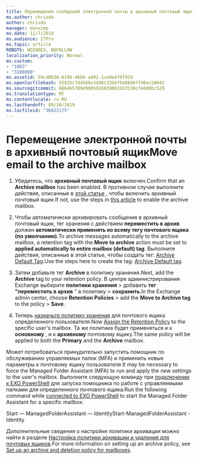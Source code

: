 ```yaml
---
title: Перемещение сообщений электронной почты в архивный почтовый ящик
ms.author: chrisda
author: chrisda
manager: dansimp
ms.date: 11/7/2018
ms.audience: ITPro
ms.topic: article
ROBOTS: NOINDEX, NOFOLLOW
localization_priority: Normal
ms.custom:
- "1083"
- "3100008"
ms.assetid: 59cd8630-6196-4680-ad92-1ce0e479f924
ms.openlocfilehash: 5592bc7d4566e3498c33bbf9488db7f46ec58842
ms.sourcegitcommit: 8864b5789d9905916039081b53530c7e6d8bc529
ms.translationtype: MT
ms.contentlocale: ru-RU
ms.lasthandoff: 09/10/2019
ms.locfileid: "36822175"
---
```

# <a name="move-email-to-the-archive-mailbox"></a><span data-ttu-id="0a340-102">Перемещение электронной почты в архивный почтовый ящик</span><span class="sxs-lookup"><span data-stu-id="0a340-102">Move email to the archive mailbox</span></span>

1. <span data-ttu-id="0a340-103">Убедитесь, что **архивный почтовый ящик** включен.</span><span class="sxs-lookup"><span data-stu-id="0a340-103">Confirm that an **Archive mailbox** has been enabled.</span></span> <span data-ttu-id="0a340-104">В противном случае выполните действия, описанные в [этой статье](https://docs.microsoft.com/office365/securitycompliance/enable-archive-mailboxes) , чтобы включить архивный почтовый ящик.</span><span class="sxs-lookup"><span data-stu-id="0a340-104">If not, use the steps in [this article](https://docs.microsoft.com/office365/securitycompliance/enable-archive-mailboxes) to enable the archive mailbox.</span></span>

2. <span data-ttu-id="0a340-105">Чтобы автоматически архивировать сообщения в архивный почтовый ящик, тег хранения с действием **переместить в архив** должен **автоматически применять ко всему тегу почтового ящика (по умолчанию)**.</span><span class="sxs-lookup"><span data-stu-id="0a340-105">To archive messages automatically to the archive mailbox, a retention tag with the **Move to archive** action must be set to **applied automatically to entire mailbox (default) tag**.</span></span> <span data-ttu-id="0a340-106">Выполните действия, описанные в этой статье, чтобы создать тег: [Archive Default Tag](https://docs.microsoft.com/office365/securitycompliance/set-up-an-archive-and-deletion-policy-for-mailboxes#create-a-custom-archive-default-policy-tag).</span><span class="sxs-lookup"><span data-stu-id="0a340-106">Use the steps here to create the tag: [Archive Default tag](https://docs.microsoft.com/office365/securitycompliance/set-up-an-archive-and-deletion-policy-for-mailboxes#create-a-custom-archive-default-policy-tag).</span></span>

3. <span data-ttu-id="0a340-107">Затем добавьте тег **Archive** в политику хранения.</span><span class="sxs-lookup"><span data-stu-id="0a340-107">Next, add the **Archive** tag to your retention policy.</span></span> <span data-ttu-id="0a340-108">В центре администрирования Exchange выберите **политики хранения** > добавить **тег "переместить в архив** " в политику > **сохранить**.</span><span class="sxs-lookup"><span data-stu-id="0a340-108">In the Exchange admin center, choose **Retention Policies** > add the **Move to Archive tag** to the policy > **Save**.</span></span>

4. <span data-ttu-id="0a340-109">Теперь [назначьте политику хранения](https://docs.microsoft.com/exchange/security-and-compliance/messaging-records-management/apply-retention-policy) для почтового ящика определенного пользователя.</span><span class="sxs-lookup"><span data-stu-id="0a340-109">Now [Assign the Retention Policy](https://docs.microsoft.com/exchange/security-and-compliance/messaging-records-management/apply-retention-policy) to the specific user's mailbox.</span></span> <span data-ttu-id="0a340-110">Та же политика будет применяться и к **основному** , и к **архивному** почтовому ящику.</span><span class="sxs-lookup"><span data-stu-id="0a340-110">The same policy will be applied to both the **Primary** and the **Archive** mailbox.</span></span>

<span data-ttu-id="0a340-111">Может потребоваться принудительно запустить помощник по обслуживанию управляемых папок (MFA) и применить новые параметры к почтовому ящику пользователя.</span><span class="sxs-lookup"><span data-stu-id="0a340-111">It may be necessary to force the Managed Folder Assistant (MFA) to run and apply the new settings to the user's mailbox.</span></span> <span data-ttu-id="0a340-112">Выполните следующую команду при [подключении к EXO PowerShell](https://docs.microsoft.com/powershell/exchange/exchange-online/connect-to-exchange-online-powershell/connect-to-exchange-online-powershell?view=exchange-ps) для запуска помощника по работе с управляемыми папками для определенного почтового ящика:</span><span class="sxs-lookup"><span data-stu-id="0a340-112">Run the following command while [connected to EXO PowerShell](https://docs.microsoft.com/powershell/exchange/exchange-online/connect-to-exchange-online-powershell/connect-to-exchange-online-powershell?view=exchange-ps) to start the Managed Folder Assistant for a specific mailbox:</span></span>
  
<span data-ttu-id="0a340-113">Start — ManagedFolderAssistant — Identity<name of the mailbox></span><span class="sxs-lookup"><span data-stu-id="0a340-113">Start-ManagedFolderAssistant -Identity <name of the mailbox></span></span>

<span data-ttu-id="0a340-114">Дополнительные сведения о настройке политики архивации можно найти в разделе [Настройка политики архивации и удаления для почтовых ящиков](https://docs.microsoft.com/office365/securitycompliance/set-up-an-archive-and-deletion-policy-for-mailboxes#step-1-enable-archive-mailboxes-for-users).</span><span class="sxs-lookup"><span data-stu-id="0a340-114">For more information on setting up an archive policy, see [Set up an archive and deletion policy for mailboxes](https://docs.microsoft.com/office365/securitycompliance/set-up-an-archive-and-deletion-policy-for-mailboxes#step-1-enable-archive-mailboxes-for-users).</span></span>
  